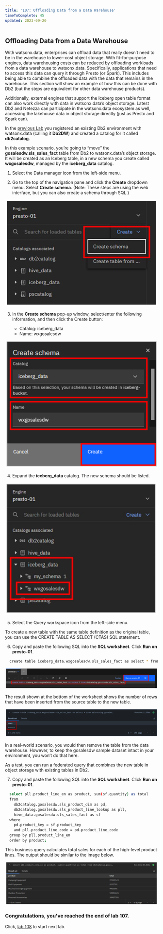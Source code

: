 ```yaml
---
title: '107: Offloading Data from a Data Warehouse'
timeToComplete: 45
updated: 2023-09-20
---
```


## Offloading Data from a Data Warehouse


With watsonx.data, enterprises can offload data that really doesn’t need to be in the warehouse to lower-cost object storage. With fit-for-purpose engines, data warehousing costs can be reduced by offloading workloads from a data warehouse to watsonx.data. Specifically, applications that need to access this data can query it through Presto (or Spark). This includes being able to combine the offloaded data with the data that remains in the warehouse. This section will show an example of how this can be done with Db2 (but the steps are equivalent for other data warehouse products).

Additionally, external engines that support the Iceberg open table format can also work directly with data in watsonx.data’s object storage. Latest Db2 and Netezza can participate in the watsonx.data ecosystem as well, accessing the lakehouse data in object storage directly (just as Presto and Spark can).

In the [previous Lab](/watsonx/watsonxdata/106) you registered an existing Db2 environment with watsonx.data (calling it **Db2DW**) and created a catalog for it called **db2catalog**.

In this example scenario, you’re going to “move” the **gosalesdw.sls_sales_fact** table from Db2 to watsonx.data’s object storage. It will be created as an Iceberg table, in a new schema you create called **wxgosalesdw**, managed by the **iceberg_data** catalog.

1. Select the Data manager icon from the left-side menu.

2. Go to the top of the navigation pane and click the **Create** dropdown menu. Select **Create schema**. (Note: These steps are using the web interface, but you can also create a schema through SQL.)

  ![](./images/107/create-schema.png)

3. In the **Create schema** pop-up window, select/enter the following information, and then click the Create button:

    - Catalog: iceberg_data
   - Name: wxgosalesdw

  ![](./images/107/create-schema-save.png)

4. Expand the **iceberg_data** catalog. The new schema should be listed.

  ![](./images/107/create-schema-view.png)

5. Select the Query workspace icon from the left-side menu.

  To create a new table with the same table definition as the original table, you can use the CREATE TABLE AS SELECT (CTAS) SQL statement.

6. Copy and paste the following SQL into the **SQL worksheet**. Click **Run on presto-01**.

  ```bash
    create table iceberg_data.wxgosalesdw.sls_sales_fact as select * from db2catalog.gosalesdw.sls_sales_fact;
  ```
  ![](./images/107/create-table.png)

  The result shown at the bottom of the worksheet shows the number of rows that have been inserted from the source table to the new table.

  ![](./images/107/create-table-result.png)

  In a real-world scenario, you would then remove the table from the data warehouse. However, to keep the gosalesdw sample dataset intact in your environment, you won’t do that here.

  As a test, you can run a federated query that combines the new table in object storage with existing tables in Db2.

7. Copy and paste the following SQL into the **SQL worksheet**. Click **Run on presto-01**.

  ```bash
    select pll.product_line_en as product, sum(sf.quantity) as total
    from
      db2catalog.gosalesdw.sls_product_dim as pd, 
      db2catalog.gosalesdw.sls_product_line_lookup as pll, 
      hive_data.gosalesdw.sls_sales_fact as sf
    where
      pd.product_key = sf.product_key
      and pll.product_line_code = pd.product_line_code
    group by pll.product_line_en 
    order by product;
  ```

  This business query calculates total sales for each of the high-level product lines. The output should be similar to the image below.


  ![](./images/107/query-result.png)

### Congratulations, you've reached the end of lab 107.

Click, [lab 108](/watsonx/watsonxdata/108) to start next lab.
